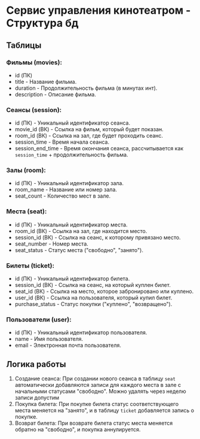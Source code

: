 # Сервис управления кинотеатром - Структура бд

## Таблицы

### Фильмы (movies):
- id (ПК)
- title - Название фильма.
- duration - Продолжительность фильма (в минутах инт).
- description - Описание фильма.

### Сеансы (session):
- id (ПК) - Уникальный идентификатор сеанса.
- movie_id (ВК) - Ссылка на фильм, который будет показан.
- room_id (ВК) - Ссылка на зал, где будет проходить сеанс.
- session_time - Время начала сеанса.
- session_end_time - Время окончания сеанса, рассчитывается как `session_time` + продолжительность фильма.

### Залы (room):
- id (ПК) - Уникальный идентификатор зала.
- room_name - Название или номер зала.
- seat_count - Количество мест в зале.

### Места (seat):
- id (ПК) - Уникальный идентификатор места.
- room_id (ВК) - Ссылка на зал, где находится место.
- session_id (ВК) - Ссылка на сеанс, к которому привязано место.
- seat_number - Номер места.
- seat_status - Статус места ("свободно", "занято").

### Билеты (ticket):
- id (ПК) - Уникальный идентификатор билета.
- session_id (ВК) - Ссылка на сеанс, на который куплен билет.
- seat_id (ВК) - Ссылка на место, которое забронировано или куплено.
- user_id (ВК) - Ссылка на пользователя, который купил билет.
- purchase_status - Статус покупки ("куплено", "возвращено").

### Пользователи (user):
- id (ПК) - Уникальный идентификатор пользователя.
- name - Имя пользователя.
- email - Электронная почта пользователя.

## Логика работы

1. Создание сеанса: При создании нового сеанса в таблицу `seat` автоматически добавляются записи для каждого места в зале с начальными статусами "свободно". Можно удалять через неделю записи допустим
2. Покупка билета: При покупке билета статус соответствующего места меняется на "занято", и в таблицу `ticket` добавляется запись о покупке.
3. Возврат билета: При возврате билета статус места меняется обратно на "свободно", и покупка аннулируется.
